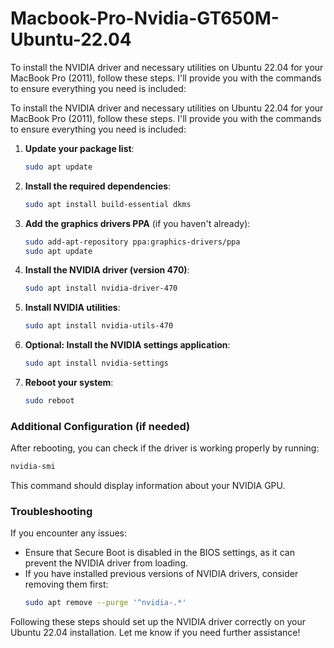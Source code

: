 # Macbook-Pro-Nvidia-GT650M-Ubuntu-22.04
To install the NVIDIA driver and necessary utilities on Ubuntu 22.04 for your MacBook Pro (2011), follow these steps. I'll provide you with the commands to ensure everything you need is included:


To install the NVIDIA driver and necessary utilities on Ubuntu 22.04 for your MacBook Pro (2011), follow these steps. I'll provide you with the commands to ensure everything you need is included:

1. **Update your package list**:
   ```bash
   sudo apt update
   ```

2. **Install the required dependencies**:
   ```bash
   sudo apt install build-essential dkms
   ```

3. **Add the graphics drivers PPA** (if you haven't already):
   ```bash
   sudo add-apt-repository ppa:graphics-drivers/ppa
   sudo apt update
   ```

4. **Install the NVIDIA driver (version 470)**:
   ```bash
   sudo apt install nvidia-driver-470
   ```

5. **Install NVIDIA utilities**:
   ```bash
   sudo apt install nvidia-utils-470
   ```

6. **Optional: Install the NVIDIA settings application**:
   ```bash
   sudo apt install nvidia-settings
   ```

7. **Reboot your system**:
   ```bash
   sudo reboot
   ```

### Additional Configuration (if needed)
After rebooting, you can check if the driver is working properly by running:
```bash
nvidia-smi
```
This command should display information about your NVIDIA GPU.

### Troubleshooting
If you encounter any issues:
- Ensure that Secure Boot is disabled in the BIOS settings, as it can prevent the NVIDIA driver from loading.
- If you have installed previous versions of NVIDIA drivers, consider removing them first:
  ```bash
  sudo apt remove --purge '^nvidia-.*'
  ```

Following these steps should set up the NVIDIA driver correctly on your Ubuntu 22.04 installation. Let me know if you need further assistance!
